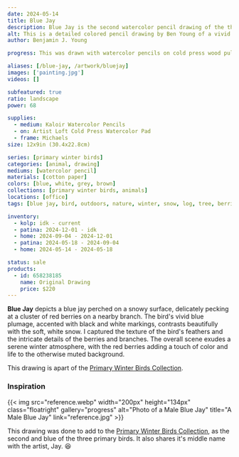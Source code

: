 ```yaml
---
date: 2024-05-14
title: Blue Jay
description: Blue Jay is the second watercolor pencil drawing of the three primary color winter birds.
alt: This is a detailed colored pencil drawing by Ben Young of a vivid blue jay perched on a snowy mound eating berries.
author: Benjamin J. Young

progress: This was drawn with watercolor pencils on cold press wood pulp watercolor paper. Anytime I draw with any colored pencils, it takes many going over in layers to intensify and blend the colors.

aliases: [/blue-jay, /artwork/bluejay]
images: ['painting.jpg']
videos: []

subfeatured: true
ratio: landscape
power: 68

supplies:
  - medium: Kaloir Watercolor Pencils
  - on: Artist Loft Cold Press Watercolor Pad
  - frame: Michaels
size: 12x9in (30.4x22.8cm)

series: [primary winter birds]
categories: [animal, drawing]
mediums: [watercolor pencil]
materials: [cotton paper]
colors: [blue, white, grey, brown]
collections: [primary winter birds, animals]
locations: [office]
tags: [blue jay, bird, outdoors, nature, winter, snow, log, tree, berries, perched, cool, overcast]

inventory:
  - kolp: idk - current
  - patina: 2024-12-01 - idk
  - home: 2024-09-04 - 2024-12-01
  - patina: 2024-05-18 - 2024-09-04
  - home: 2024-05-14 - 2024-05-18

status: sale
products:
  - id: 658238185
    name: Original Drawing
    price: $220
---
```


**Blue Jay** depicts a blue jay perched on a snowy surface, delicately pecking at a cluster of red berries on a nearby branch. The bird's vivid blue plumage, accented with black and white markings, contrasts beautifully with the soft, white snow. I captured the texture of the bird's feathers and the intricate details of the berries and branches. The overall scene exudes a serene winter atmosphere, with the red berries adding a touch of color and life to the otherwise muted background.

<!--more-->

This drawing is apart of the [Primary Winter Birds Collection](/collections/primary-winter-birds/).

### Inspiration ###

{{< img src="reference.webp" width="200px" height="134px" class="floatright" gallery="progress" alt="Photo of a Male Blue Jay" title="A Male Blue Jay" link="reference.jpg" >}}

This drawing was done to add to the [Primary Winter Birds Collection](/collections/primary-winter-birds/), as the second and blue of the three primary birds. It also shares it's middle name with the artist, Jay. 😆
